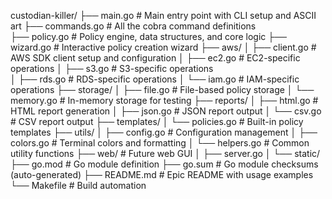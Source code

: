 custodian-killer/
├── main.go                    # Main entry point with CLI setup and ASCII art
├── commands.go                # All the cobra command definitions  
├── policy.go                  # Policy engine, data structures, and core logic
├── wizard.go                  # Interactive policy creation wizard
├── aws/
│   ├── client.go             # AWS SDK client setup and configuration
│   ├── ec2.go                # EC2-specific operations
│   ├── s3.go                 # S3-specific operations  
│   ├── rds.go                # RDS-specific operations
│   └── iam.go                # IAM-specific operations
├── storage/
│   ├── file.go               # File-based policy storage
│   └── memory.go             # In-memory storage for testing
├── reports/
│   ├── html.go               # HTML report generation
│   ├── json.go               # JSON report output
│   └── csv.go                # CSV report output
├── templates/
│   └── policies.go           # Built-in policy templates
├── utils/
│   ├── config.go             # Configuration management
│   ├── colors.go             # Terminal colors and formatting
│   └── helpers.go            # Common utility functions
├── web/                      # Future web GUI
│   ├── server.go
│   └── static/
├── go.mod                    # Go module definition
├── go.sum                    # Go module checksums (auto-generated)
├── README.md                 # Epic README with usage examples
└── Makefile                  # Build automation
